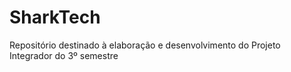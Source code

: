 # SharkTech
Repositório destinado à elaboração e desenvolvimento do Projeto Integrador do 3º semestre
